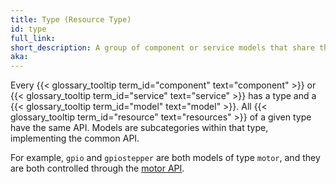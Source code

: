```yaml
---
title: Type (Resource Type)
id: type
full_link:
short_description: A group of component or service models that share the same API.
aka:
---
```


Every {{< glossary_tooltip term_id="component" text="component" >}} or {{< glossary_tooltip term_id="service" text="service" >}} has a type and a {{< glossary_tooltip term_id="model" text="model" >}}.
All {{< glossary_tooltip term_id="resource" text="resources" >}} of a given type have the same API.
Models are subcategories within that type, implementing the common API.

For example, `gpio` and `gpiostepper` are both models of type `motor`, and they are both controlled through the [motor API](/components/motor/#api).
